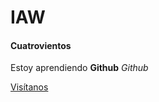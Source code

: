 # IAW
#### Cuatrovientos

Estoy aprendiendo **Github**
_Github_

[Visítanos](http://www.cuatrovientos.org)

